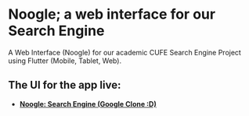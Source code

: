 # Noogle; a web interface for our Search Engine

A Web Interface (Noogle) for our academic CUFE Search Engine Project using Flutter (Mobile, Tablet, Web).


## The UI for the app live:

+ [**Noogle: Search Engine (Google Clone :D)**](https://loaymoh99.github.io/Noogle_search_engine/)
